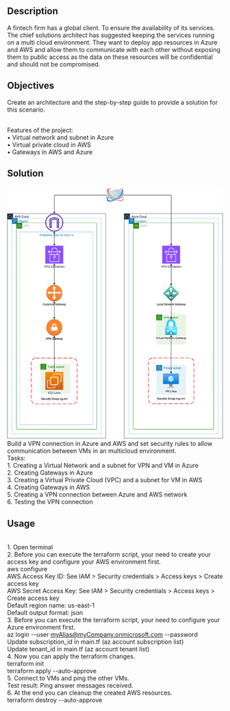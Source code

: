 ## Description
A fintech firm has a global client. To ensure the availability of its services. The chief solutions architect has suggested keeping the services running on a multi cloud environment. They want to deploy app resources in Azure and AWS and allow them to communicate with each other without exposing them to public access as the data on these resources will be confidential and should not be compromised.

## Objectives
Create an architecture and the step-by-step guide to provide a solution
for this scenario.

<br />Features of the project:
<br />• Virtual network and subnet in Azure
<br />• Virtual private cloud in AWS
<br />• Gateways in AWS and Azure

## Solution
![Image](https://github.com/huyphamch/terraform-aws-azure-vpn-migration/blob/main/diagrams/IT-Architecture.png)
Build a VPN connection in Azure and AWS and set security rules to allow communication between VMs in an multicloud environment.
<br />Tasks:
<br />1. Creating a Virtual Network and a subnet for VPN and VM in Azure
<br />2. Creating Gateways in Azure
<br />3. Creating a Virtual Private Cloud (VPC) and a subnet for VM in AWS
<br />4. Creating Gateways in AWS
<br />5. Creating a VPN connection between Azure and AWS network
<br />6. Testing the VPN connection

## Usage
<br /> 1. Open terminal
<br /> 2. Before you can execute the terraform script, your need to create your access key and configure your AWS environment first.
<br /> aws configure
<br /> AWS Access Key ID: See IAM > Security credentials > Access keys > Create access key
<br /> AWS Secret Access Key: See IAM > Security credentials > Access keys > Create access key
<br /> Default region name: us-east-1
<br /> Default output format: json
<br /> 3. Before you can execute the terraform script, your need to configure your Azure environment first.
<br /> az login --user <myAlias@myCompany.onmicrosoft.com> --password <myPassword>
<br /> Update subscription_id in main.tf (az account subscription list)
<br /> Update tenant_id in main.tf (az account tenant list)
<br /> 4. Now you can apply the terraform changes.
<br /> terraform init
<br /> terraform apply --auto-approve
<br /> 5. Connect to VMs and ping the other VMs.
<br /> Test result: Ping answer messages received.
<br /> 6. At the end you can cleanup the created AWS resources.
<br /> terraform destroy --auto-approve
